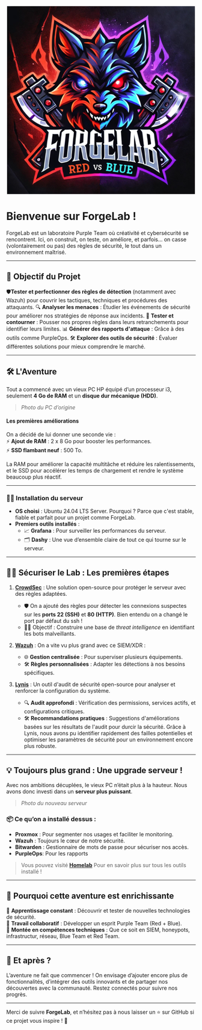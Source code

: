 <div align="center">
  <img src="assets/renardo.png" alt="Logo" width="500">
</div>

 
# Bienvenue sur ForgeLab ! 

ForgeLab est un laboratoire Purple Team où créativité et cybersécurité se rencontrent. Ici, on construit, on teste, on améliore, et parfois... on casse (volontairement ou pas) des règles de sécurité, le tout dans un environnement maîtrisé. 

---

## 🎯 Objectif du Projet

🛡️**Tester et perfectionner des règles de détection** (notamment avec Wazuh) pour couvrir les tactiques, techniques et procédures des attaquants.
🔍 **Analyser les menaces** : Étudier les événements de sécurité pour améliorer nos stratégies de réponse aux incidents.
🚀 **Tester et contourner** : Pousser nos propres règles dans leurs retranchements pour identifier leurs limites.
📊 **Générer des rapports d'attaque** : Grâce à des outils comme PurpleOps.
🛠️ **Explorer des outils de sécurité** : Évaluer différentes solutions pour mieux comprendre le marché.

---

## 🛠️ L'Aventure  

Tout a commencé avec un vieux PC HP équipé d’un processeur i3, seulement **4 Go de RAM** et un **disque dur mécanique (HDD)**. 

> *Photo du PC d’origine*  

####  Les premières améliorations
On a décidé de lui donner une seconde vie :  
⚡ **Ajout de RAM** : 2 x 8 Go pour booster les performances.  
⚡ **SSD flambant neuf** : 500 To.  

La RAM pour améliorer la capacité multitâche et réduire les ralentissements, et le SSD pour accélérer les temps de chargement et rendre le système beaucoup plus réactif.

---

### 🧑‍💻 Installation du serveur
- **OS choisi** : Ubuntu 24.04 LTS Server. Pourquoi ? Parce que c'est stable, fiable et parfait pour un projet comme ForgeLab.  
- **Premiers outils installés** :  
  - 📈 **Grafana** : Pour surveiller les performances du serveur.  
  - 🗂️ **Dashy** : Une vue d’ensemble claire de tout ce qui tourne sur le serveur.

---

## 🕵️‍♂️ Sécuriser le Lab : Les premières étapes

1. **[CrowdSec]()** : Une solution open-source pour protéger le serveur avec des règles adaptées.  
   - 🛡️ On a ajouté des règles pour détecter les connexions suspectes sur les **ports 22 (SSH)** et **80 (HTTP)**.  Bien entendu on a changé le port par défaut du ssh !
   - 🕵️‍♀️ Objectif : Construire une base de *threat intelligence* en identifiant les bots malveillants.

2. **[Wazuh]()** : On a vite vu plus grand avec ce SIEM/XDR :  
   - 🌐 **Gestion centralisée** : Pour superviser plusieurs équipements.  
   - 🛠️ **Règles personnalisées** : Adapter les détections à nos besoins spécifiques.

3. **[Lynis]()** : Un outil d'audit de sécurité open-source pour analyser et renforcer la configuration du système.
    - 🔍 **Audit approfondi** : Vérification des permissions, services actifs, et configurations critiques.
    - 🛠️ **Recommandations pratiques** : Suggestions d'améliorations basées sur les résultats de l'audit pour durcir la sécurité.
Grâce à Lynis, nous avons pu identifier rapidement des failles potentielles et optimiser les paramètres de sécurité pour un environnement encore plus robuste.

---

## 💡 Toujours plus grand : Une upgrade serveur !

Avec nos ambitions décuplées, le vieux PC n’était plus à la hauteur. Nous avons donc investi dans un **serveur plus puissant**.  

> *Photo du nouveau serveur*  

### 📦 Ce qu’on a installé dessus :
- **Proxmox** : Pour segmenter nos usages et faciliter le monitoring.  
- **Wazuh** : Toujours le cœur de notre sécurité.  
- **Bitwarden** : Gestionnaire de mots de passe pour sécuriser nos accès.  
- **PurpleOps**: Pour les rapports

> Vous pouvez visité **[Homelab](https://github.com/Purpelab/ForgeLab/tree/main/Homelab)** Pour en savoir plus sur tous les outils installé ! 

---

## 🌱 Pourquoi cette aventure est enrichissante

🔹 **Apprentissage constant** : Découvrir et tester de nouvelles technologies de sécurité.  
🔹 **Travail collaboratif** : Développer un esprit Purple Team (Red + Blue).  
🔹 **Montée en compétences techniques** : Que ce soit en SIEM, honeypots, infrastructur, réseau, Blue Team et Red Team.  

---

## 🚀 Et après ?

L’aventure ne fait que commencer ! On envisage d’ajouter encore plus de fonctionnalités, d’intégrer des outils innovants et de partager nos découvertes avec la communauté. Restez connectés pour suivre nos progrès. 

---

Merci de suivre **ForgeLab**, et n’hésitez pas à nous laisser un ⭐ sur GitHub si ce projet vous inspire ! 🙌
